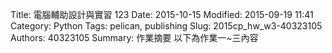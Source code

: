 Title: 電腦輔助設計與實習 123
Date: 2015-10-15
Modified: 2015-09-19 11:41
Category: Python
Tags: pelican, publishing
Slug: 2015cp_hw_w3-40323105
Authors: 40323105
Summary: 作業摘要
以下為作業一~三內容

